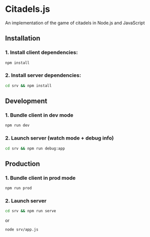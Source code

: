 # Citadels.js

An implementation of the game of citadels in Node.js and JavaScript

## Installation

### 1. Install client dependencies:
```bash
npm install
```

### 2. Install server dependencies:
```bash
cd srv && npm install
```

## Development

### 1. Bundle client in dev mode
```bash
npm run dev
```

### 2. Launch server (watch mode + debug info)
```bash
cd srv && npm run debug:app 
```

## Production

### 1. Bundle client in prod mode
```bash
npm run prod
```

### 2. Launch server
```bash
cd srv && npm run serve
```
or 
```bash
node srv/app.js
```

